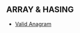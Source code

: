 ## ARRAY & HASING
 
 - [Valid Anagram](https://github.com/quocanh4433/dsa/blob/main/valid_anagram.js)